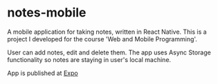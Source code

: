 # notes-mobile
A mobile application for taking notes, written in React Native. This is a project I developed for the course 'Web and Mobile Programming'.

User can add notes, edit and delete them. The app uses Async Storage functionality so notes are staying in user's local machine.

App is published at [Expo](https://expo.dev/@tancetiner/Notes)




